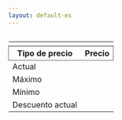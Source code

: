 ```yaml
---
layout: default-es
---
```


<div class="row">
  <div class="column">
  	<table>
		<thead>
			<th>
				<div id="image"></div>
			</th>
			<th colspan="2">
				<div id="product"></div>
			</th>
		</thead>
		<thead style="border: 1px solid #696969;">
			<th>Tipo de precio</th>
			<th>Precio</th>
		</thead>
		<tbody>
			<tr>
				<td>Actual</td>
				<td><div id="price"></div></td>
			</tr>
			<tr>
				<td>Máximo</td>
				<td><div id="maxprice"></div></td>
			</tr>
			<tr>
				<td>Mínimo</td>
				<td><div id="minprice"></div></td>	
			</tr>
			<tr>
				<td>Descuento actual</td>
				<td><div class="discount" id="discount"></div></td>	
			</tr>
		</tbody>
	</table>
  </div>
  <div class="column">
  	<div id="diagram"></div>
  </div>
</div>

<script>
	window.addEventListener("load", function(){
		urlParams = new URLSearchParams(window.location.search);
		
		product = urlParams.get('product')
		brand = urlParams.get('brand')
		category = urlParams.get('category')
		price = urlParams.get('price')
		maxprice = urlParams.get('maxprice')
		minprice = urlParams.get('minprice')

		document.getElementById("product").innerHTML = "<a href='https://www.yoox.com/es/" + product + "/item'>" + brand + " - " + category + "</a>";
		document.getElementById("image").innerHTML = "<img src='https://www.yoox.com/images/items/11/" + product + "_14_f.jpg?width=90&amp;height=115&amp;impolicy=crop&amp;gravity=Center' width='90' height='115'/>";
		document.getElementById("diagram").innerHTML = "<img style='border: 1px solid #555; margin: 0;' src='graphs/" + product + ".jpg' width='400'/>"
		document.getElementById("price").innerHTML = price + " €"
		document.getElementById("maxprice").innerHTML = maxprice + " €"
		document.getElementById("minprice").innerHTML = minprice + " €"

		if(parseFloat(maxprice) > parseFloat(minprice)) {
			document.getElementById("discount").innerHTML = (parseFloat(maxprice) - parseFloat(minprice)).toFixed(1)  + " €"
		} else {
			document.getElementById("discount").innerHTML = "None"
			document.getElementById("discount").classList.remove("discount");
		}
	});
</script>